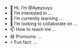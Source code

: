 - 👋 Hi, I’m @Ayeyouyu
- 👀 I’m interested in ...
- 🌱 I’m currently learning ...
- 💞️ I’m looking to collaborate on ...
- 📫 How to reach me ...
- 😄 Pronouns: ...
- ⚡ Fun fact: ...

<!---
Ayeyouyu/Ayeyouyu is a ✨ special ✨ repository because its `README.md` (this file) appears on your GitHub profile.
You can click the Preview link to take a look at your changes.
--->
